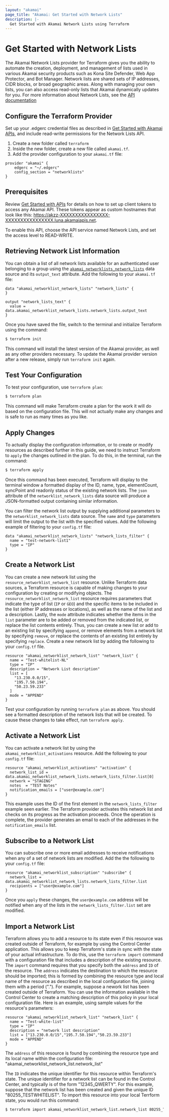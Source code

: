 ```yaml
---
layout: "akamai"
page_title: "Akamai: Get Started with Network Lists"
description: |-
  Get Started with Akamai Network Lists using Terraform
---
```


# Get Started with Network Lists

The Akamai Network Lists provider for Terraform gives you the ability to automate the creation, deployment, and management of lists used in various Akamai security products such as Kona Site Defender, Web App Protector, and Bot Manager. Network lists are shared sets of IP addresses, CIDR blocks, or broad geographic areas. Along with managing your own lists, you can also access read-only lists that Akamai dynamically updates for you. For more information about Network Lists, see the [API documentation](https://developer.akamai.com/api/cloud_security/network_lists/v2.html)

## Configure the Terraform Provider

Set up your .edgerc credential files as described in [Get Started with Akamai APIs](https://developer.akamai.com/api/getting-started), and include read-write permissions for the Network Lists API. 

1. Create a new folder called `terraform`
1. Inside the new folder, create a new file called `akamai.tf`.
1. Add the provider configuration to your `akamai.tf` file:

```hcl
provider "akamai" {
	edgerc = "~/.edgerc"
	config_section = "networklists"
}
```

## Prerequisites

Review [Get Started with APIs](https://learn.akamai.com/en-us/learn_akamai/getting_started_with_akamai_developers/developer_tools/getstartedapis.html) for details on how to set up client tokens to access any Akamai API. These tokens appear as custom hostnames that look like this: https://akzz-XXXXXXXXXXXXXXXX-XXXXXXXXXXXXXXXX.luna.akamaiapis.net.

To enable this API, choose the API service named Network Lists, and set the access level to READ-WRITE.

## Retrieving Network List Information

You can obtain a list of all network lists available for an authenticated user belonging to a group using the [`akamai_networklists_network_lists`](../data-sources/networklists_network_lists.md) data source and its `output_text` attribute. Add the following to your `akamai.tf` file:

```hcl
data "akamai_networklist_network_lists" "network_lists" {
}

output "network_lists_text" {
  value = data.akamai_networklist_network_lists.network_lists.output_text
}
```

Once you have saved the file, switch to the terminal and initialize Terraform using the command:

```bash
$ terraform init
```

This command will install the latest version of the Akamai provider, as well as any other providers necessary. To update the Akamai provider version after a new release, simply run `terraform init` again.

## Test Your Configuration

To test your configuration, use `terraform plan`:

```bash
$ terraform plan
```

This command will make Terraform create a plan for the work it will do based on the configuration file. This will not actually make any changes and is safe to run as many times as you like.

## Apply Changes

To actually display the configuration information, or to create or modify resources as described further in this guide, we need to instruct Terraform to `apply` the changes outlined in the plan. To do this, in the terminal, run the command:

```bash
$ terraform apply
```

Once this command has been executed, Terraform will display to the terminal window a formatted display of the ID, name, type, elementCount, syncPoint and readonly status of the existing network lists. The `json` attribute of the `networklist_network_lists` data source will produce a JSON-formatted output containing similar information.

You can filter the network list output by supplying additional parameters to the `networklist_network_lists` data source. The `name` and `type` parameters will limit the output to the list with the specified values. Add the following example of filtering to your `config.tf` file:

```hcl
data "akamai_networklist_network_lists" "network_lists_filter" {
  name = "test-network-list1"
  type = "IP"
}
```

## Create a Network List

You can create a new network list using the `resource_networklist_network_list` resource. Unlike Terraform data sources, a Terraform resource is capable of making changes to your configuration by creating or modifying objects. The `resource_networklist_network_list` resource requires parameters that indicate the type of list (`IP` or `GEO`) and the specific items to be included in the list (either IP addresses or locations), as well as the name of the list and a description. Lastly, the `mode` attribute indicates whether the items in the `list` parameter are to be added or removed from the indicated list, or replace the list contents entirely. Thus, you can create a new list or add to an existing list by specifying `append`, or remove elements from a network list by specifying `remove`, or replace the contents of an existing list entirely by specifying `replace`. Create a new network list by adding the following to your `config.tf` file.

```hcl
resource "akamai_networklist_network_list" "network_list" {
  name = "Test-whitelist-NL"
  type = "IP"
  description = "Network List description"
  list = [
    "13.230.0.0/15",
    "195.7.50.194",
    "50.23.59.233"
  ]
  mode = "APPEND"
}
```

Test your configuration by running `terraform plan` as above. You should see a formatted description of the network lists that will be created. To cause these changes to take effect, run `terraform apply`.

## Activate a Network List

You can activate a network list by using the `akamai_networklist_activations` resource. Add the following to your `config.tf` file:

```hcl
resource "akamai_networklist_activations" "activation" {
  network_list_id = data.akamai_networklist_network_lists.network_lists_filter.list[0]
  network = "STAGING"
  notes  = "TEST Notes"
  notification_emails = ["user@example.com"]
}
```

This example uses the ID of the first element in the `network_lists_filter` example seen earlier. The Terraform provider activates this network list and checks on its progress as the activation proceeds. Once the operation is complete, the provider generates an email to each of the addresses in the `notification_emails` list.

## Subscribe to a Network List

You can subscribe one or more email addresses to receive notifications when any of a set of network lists are modified. Add the the following to your `config.tf` file:

```
resource "akamai_networklist_subscription" "subscribe" {
  network_list = data.akamai_networklist_network_lists.network_lists_filter.list
  recipients = ["user@example.com"]
}
```
Once you `apply` these changes, the `user@example.com` address will be notified when any of the lists in the `network_lists_filter.list` set are modified.

## Import a Network List

Terraform allows you to add a resource to its state even if this resource was created outside of Terraform,
for example by using the Control Center application. This allows you to keep Terraform's state in sync with
the state of your actual infrastructure. To do this, use the `terraform import` command with a configuration
file that includes a description of the existing resource. The `import` command requires that you specify
both the `address` and `ID` of the resource. The `address` indicates the destination to which the resource
should be imported; this is formed by combining the resource type and local name of the resource as described
in the local configuration file, joining them with a period ("."). For example, suppose a nework list has
been created outside of Terraform. You can use the information available in the Control Center to create a
matching description of this policy in your local configuration file. Here is an example, using sample values
for the resource's parameters:

```hcl
resource "akamai_networklist_network_list" "network_list" {
  name = "Test-white-list"
  type = "IP"
  description = "network list description"
  list = ["13.230.0.0/15","195.7.50.194","50.23.59.233"]
  mode = "APPEND"
}
```

The `address` of this resource is found by combining the resource type and its local name within the
configuration file: "akamai_networklist_network_list.network_list"

The `ID` indicates the unique identifier for this resource within Terraform's state. The unique identifier
for a network list can be found in the Control Center, and typically is of the form "12345_QWERTY". For this
example, suppose that the network list has been created and given the unique ID "80255_TESTWHITELIST". To
 import this resource into your local Terrform state, you would run this command:

```bash
$ terraform import akamai_networklist_network_list.network_list 80255_TESTWHITELISTNL
```

